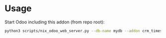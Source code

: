 # Usage

Start Odoo including this addon (from repo root):

```bash
python3 scripts/nix_odoo_web_server.py --db-name mydb --addon crm_timesheet
```

